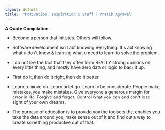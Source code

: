 ```yaml
---
layout: default
title:  "Motivation, Inspiration & Stuff | Pratik Agrawal"
---
```

**A Quote Compilation** 


* Become a person that initiates. Others will follow.

* Software development isn't abt knowing everything. It's abt knowing what u don't know & 
learning what u need to learn to solve the problem.

* I do not like the fact that they often form REALLY strong opinions on every little thing, and 
mostly have zero data or logic to back it up.

* First do it, then do it right, then do it better.

* Learn to move on. Learn to let go. Learn to be considerate. People make mistakes, you make 
mistakes. Give everyone a generous margin for error in life. Forgive and forget. Control what 
you can and don't lose sight of your own dreams.

* The purpose of education is to provide you the toolsets that enables you take the data 
around you, make sense out of it and find out a way to create something productive out of 
that.


